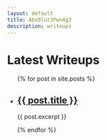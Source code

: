 ```yaml
---
layout: default
title: Abs0lut3Pwn4g3
description: writeups
---
```

<h1>Latest Writeups</h1>

<ul>
  {% for post in site.posts %}
    <li>
      <h2><a href="writeups{{post.url}}">{{ post.title }}</a></h2>
      <p>{{ post.excerpt }}</p>
    </li>
  {% endfor %}
</ul>
